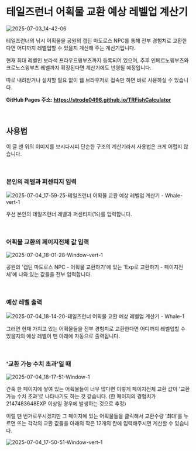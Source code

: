 # 테일즈런너 어획물 교환 예상 레벨업 계산기

![2025-07-03_14-42-06](https://github.com/user-attachments/assets/41e9a329-a6a7-4776-8292-98f5aaf7eb29)

테일즈런너의 낚시 어획물을 공원의 캡틴 마도로스 NPC를 통해 전부 경험치로 교환한다면 어디까지 레벨업할 수 있을지 계산해 주는 계산기입니다.

현재 최대 레벨인 보라색 프라우드윙부츠까지 등록되어 있으며, 추후 인페르노윙부츠와 크로노스윙부츠 레벨까지 확장된다면 계산기에도 반영될 예정입니다.

따로 내려받거나 설치할 필요 없이 웹 브라우저로 접속만 하면 바로 사용하실 수 있습니다.

**GitHub Pages 주소: https://strode0496.github.io/TRFishCalculator**

<br>

## 사용법

이 글 맨 위의 이미지를 보시다시피 단순한 구조의 계산기라서 사용법은 크게 어렵지 않습니다.

<br>

### 본인의 레벨과 퍼센티지 입력

![2025-07-04_17-59-25-테일즈런너 어획물 교환 예상 레벨업 계산기 - Whale-vert-1](https://github.com/user-attachments/assets/42588805-974e-4481-a5ee-74598fbcfae9)

우선 본인의 테일즈런너 레벨과 퍼센티지(%)를 입력합니다.

<br>

### 어획물 교환의 페이지전체 값 입력

![2025-07-04_18-01-28-Window-vert-1](https://github.com/user-attachments/assets/083c9239-de6a-4b4e-be06-415824463f03)

공원의 '캡틴 마도로스 NPC - 어획물 교환하기'에 있는 'Exp로 교환하기 - 페이지전체'에 나와 있는 값들을 전부 입력합니다.

<br>

### 예상 레벨 출력

![2025-07-04_18-14-20-테일즈런너 어획물 교환 예상 레벨업 계산기 - Whale-1](https://github.com/user-attachments/assets/211297ad-6332-4a90-9ec7-9b130cb72eb0)

그러면 현재 가지고 있는 어획물들을 전부 경험치로 교환한다면 어디까지 레벨업할 수 있을지의 예상 레벨이 맨 아래에 자동으로 출력됩니다.

<br>

### '교환 가능 수치 초과'일 때

![2025-07-04_18-17-51-Window-1](https://github.com/user-attachments/assets/e07ee6ab-dfb0-4dc9-99d9-469f15751aa1)

간혹 한 페이지에 쌓여 있는 어획물들이 너무 많다면 이렇게 페이지전체 교환 값이 '교환 가능 수치 초과'로 나타나기도 하는 것 같습니다.
(한 페이지의 경험치가 2147483648EXP 이상일 경우에 발생하는 것으로 추정)

이럴 땐 번거로우시겠지만 그 페이지에 있는 어획물들을 클릭해서 교환수량 '최대'를 누르면 뜨는 각각의 교환 값들을 아래의 작은 12개의 칸에 입력해주시면 계산할 수 있습니다.

![2025-07-04_17-50-51-Window-vert-1](https://github.com/user-attachments/assets/b7b36154-c43c-4aa3-afec-14395f09fc44)


